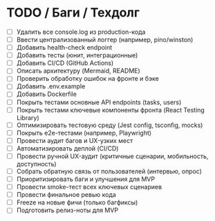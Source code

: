 # TODO / Баги / Техдолг

- [ ] Удалить все console.log из production-кода
- [ ] Ввести централизованный логгер (например, pino/winston)
- [ ] Добавить health-check endpoint
- [ ] Добавить тесты (юнит, интеграционные)
- [ ] Добавить CI/CD (GitHub Actions)
- [ ] Описать архитектуру (Mermaid, README)
- [ ] Проверить обработку ошибок на фронте и бэке
- [ ] Добавить .env.example
- [ ] Добавить Dockerfile
- [ ] Покрыть тестами основные API endpoints (tasks, users)
- [ ] Покрыть тестами ключевые компоненты фронта (React Testing Library)
- [ ] Оптимизировать тестовую среду (Jest config, tsconfig, mocks)
- [ ] Покрыть e2e-тестами (например, Playwright)
- [ ] Провести аудит багов и UX-узких мест
- [ ] Автоматизировать деплой (CI/CD)
- [ ] Провести ручной UX-аудит (критичные сценарии, мобильность, доступность)
- [ ] Собрать обратную связь от пользователей (интервью, опрос)
- [ ] Приоритизировать баги и улучшения для MVP
- [ ] Провести smoke-тест всех ключевых сценариев
- [ ] Провести финальное ревью кода
- [ ] Freeze на новые фичи (только багфиксы)
- [ ] Подготовить релиз-ноты для MVP 
